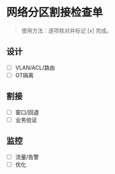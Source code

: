 # 网络分区割接检查单

> 使用方法：逐项核对并标记 [x] 完成。

## 设计

- [ ] VLAN/ACL/路由
- [ ] OT隔离

## 割接

- [ ] 窗口/回退
- [ ] 业务验证

## 监控

- [ ] 流量/告警
- [ ] 优化
